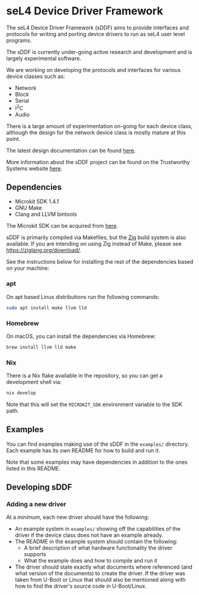 <!--
    Copyright 2024, UNSW

    SPDX-License-Identifier: BSD-2-Clause
-->

# seL4 Device Driver Framework

The seL4 Device Driver Framework (sDDF) aims to provide interfaces and protocols for writing and
porting device drivers to run as seL4 user level programs.

The sDDF is currently under-going active research and development and is largely experimental
software.

We are working on developing the protocols and interfaces for various device classes such as:
* Network
* Block
* Serial
* I<sup>2</sup>C
* Audio

There is a large amount of experimentation on-going for each device class, although the design
for the network device class is mostly mature at this point.

The latest design documentation can be found [here](https://trustworthy.systems/projects/drivers/sddf-design.pdf).

More information about the sDDF project can be found on the Trustworthy Systems website
[here](https://trustworthy.systems/projects/drivers/).

## Dependencies

* Microkit SDK 1.4.1
* GNU Make
* Clang and LLVM bintools

The Microkit SDK can be acquired from [here](https://github.com/seL4/microkit/releases/tag/1.4.1).

sDDF is primarily compiled via Makefiles, but the [Zig](https://ziglang.org) build system is also
available. If you are intending on using Zig instead of Make, please see https://ziglang.org/download/.

See the instructions below for installing the rest of the dependencies based on your
machine:

### apt

On apt based Linux distributions run the following commands:

```sh
sudo apt install make llvm lld
```

### Homebrew

On macOS, you can install the dependencies via Homebrew:
```sh
brew install llvm lld make
```

### Nix

There is a Nix flake available in the repository, so you can get a development shell via:
```sh
nix develop
```

Note that this will set the `MICROKIT_SDK` environment variable to the SDK path.

## Examples

You can find examples making use of the sDDF in the `examples/` directory. Each example has its
own README for how to build and run it.

Note that some examples may have dependencies in addition to the ones listed in this README.

## Developing sDDF

### Adding a new driver

At a *minimum*, each new driver should have the following:
* An example system in `examples/` showing off the capabilities of the driver if the
  device class does not have an example already.
* The README in the example system should contain the following:
    * A brief description of what hardware functionality the driver supports
    * What the example does and how to compile and run it
* The driver should state exactly what documents where referenced (and what
  version of the documents) to create the driver. If the driver was taken
  from U-Boot or Linux that should also be mentioned along with how to find
  the driver's source code in U-Boot/Linux.
